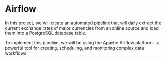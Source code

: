 # Airflow

In this project, we will create an automated pipeline that will daily extract the current exchange rates of major currencies from an online source and load them into a PostgreSQL database table.

To implement this pipeline, we will be using the Apache Airflow platform - a powerful tool for creating, scheduling, and monitoring complex data workflows.
